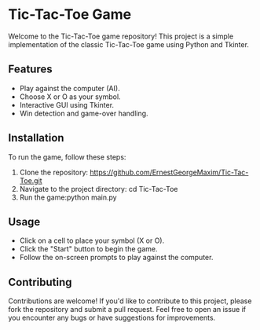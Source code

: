 # Tic-Tac-Toe Game

Welcome to the Tic-Tac-Toe game repository! This project is a simple implementation of the classic Tic-Tac-Toe game using Python and Tkinter.

## Features

- Play against the computer (AI).
- Choose X or O as your symbol.
- Interactive GUI using Tkinter.
- Win detection and game-over handling.

## Installation

To run the game, follow these steps:

1. Clone the repository: https://github.com/ErnestGeorgeMaxim/Tic-Tac-Toe.git
2. Navigate to the project directory: cd Tic-Tac-Toe
3. Run the game:python main.py

## Usage

- Click on a cell to place your symbol (X or O).
- Click the "Start" button to begin the game.
- Follow the on-screen prompts to play against the computer.

## Contributing

Contributions are welcome! If you'd like to contribute to this project, please fork the repository and submit a pull request. Feel free to open an issue if you encounter any bugs or have suggestions for improvements.
